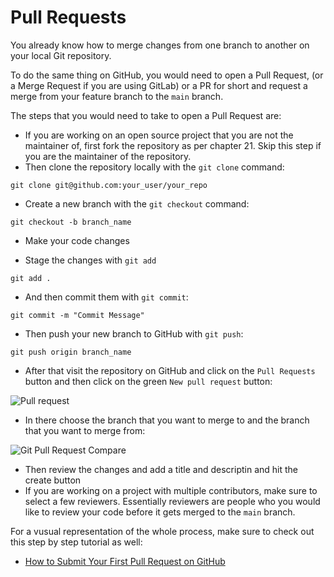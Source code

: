 # Pull Requests

You already know how to merge changes from one branch to another on your local Git repository.

To do the same thing on GitHub, you would need to open a Pull Request, (or a Merge Request if you are using GitLab) or a PR for short and request a merge from your feature branch to the `main` branch.

The steps that you would need to take to open a Pull Request are:

* If you are working on an open source project that you are not the maintainer of, first fork the repository as per chapter 21. Skip this step if you are the maintainer of the repository.
* Then clone the repository locally with the `git clone` command:

```
git clone git@github.com:your_user/your_repo
```

* Create a new branch with the `git checkout` command:

```
git checkout -b branch_name
```

* Make your code changes

* Stage the changes with `git add`

```
git add .
```

* And then commit them with `git commit`:

```
git commit -m "Commit Message"
```

* Then push your new branch to GitHub with `git push`:

```
git push origin branch_name
```

* After that visit the repository on GitHub and click on the `Pull Requests` button and then click on the green `New pull request` button:

![Pull request](https://user-images.githubusercontent.com/21223421/111886569-409df600-89d7-11eb-87d5-88c935ef09b2.png)

* In there choose the branch that you want to merge to and the branch that you want to merge from:

![Git Pull Request Compare](https://user-images.githubusercontent.com/21223421/111886583-675c2c80-89d7-11eb-8069-68a086dbc539.png)

* Then review the changes and add a title and descriptin and hit the create button
* If you are working on a project with multiple contributors, make sure to select a few reviewers. Essentially reviewers are people who you would like to review your code before it gets merged to the `main` branch.

For a vusual representation of the whole process, make sure to check out this step by step tutorial as well:

* [How to Submit Your First Pull Request on GitHub](https://www.digitalocean.com/community/tutorials/hacktoberfest-how-to-submit-your-first-pull-request-on-github)